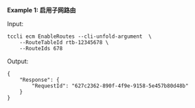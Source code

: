 **Example 1: 启用子网路由**



Input: 

```
tccli ecm EnableRoutes --cli-unfold-argument  \
    --RouteTableId rtb-12345678 \
    --RouteIds 678
```

Output: 
```
{
    "Response": {
        "RequestId": "627c2362-890f-4f9e-9158-5e457b80d48b"
    }
}
```

